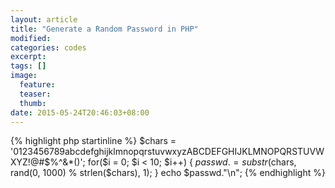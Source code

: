 ```yaml
---
layout: article
title: "Generate a Random Password in PHP"
modified:
categories: codes
excerpt:
tags: []
image:
  feature:
  teaser:
  thumb:
date: 2015-05-24T20:46:03+08:00
---
```


{% highlight php startinline %}
$chars = '0123456789abcdefghijklmnopqrstuvwxyzABCDEFGHIJKLMNOPQRSTUVWXYZ!@#$%^&*()';
for($i = 0; $i < 10; $i++) {
    $passwd .= substr($chars, rand(0, 1000) % strlen($chars), 1);
}
echo $passwd."\n";
{% endhighlight %}
